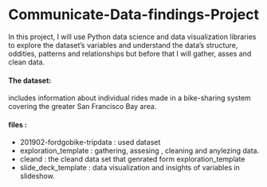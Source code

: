 # Communicate-Data-findings-Project

In this project, I will use Python data science and data visualization libraries to explore the dataset’s variables and understand the data’s structure, oddities, patterns and relationships but before that I will gather, asses and clean data.

#### The dataset: 
includes information about individual rides made in a bike-sharing system covering the greater San Francisco Bay area.

#### files : 
- 201902-fordgobike-tripdata : used dataset
- exploration_template : gathering, assesing , cleaning and anylezing data.
- cleand : the cleand data set that genrated form exploration_template
- slide_deck_template : data visualization and insights of variables in slideshow.
